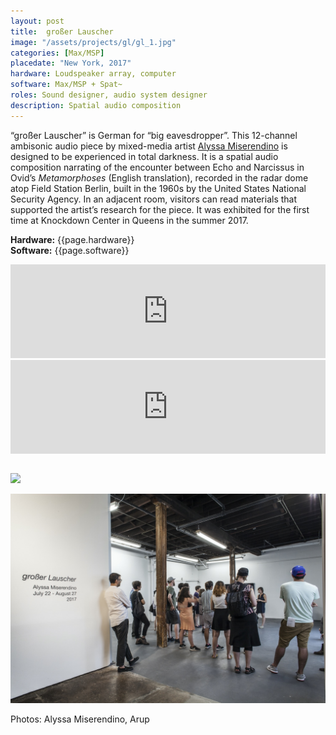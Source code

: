```yaml
---
layout: post
title:  großer Lauscher
image: "/assets/projects/gl/gl_1.jpg"
categories: [Max/MSP]
placedate: "New York, 2017"
hardware: Loudspeaker array, computer
software: Max/MSP + Spat~
roles: Sound designer, audio system designer
description: Spatial audio composition
---
```


<p>“großer Lauscher” is German for “big eavesdropper”. This 12-channel ambisonic audio piece by mixed-media artist <a href="https://www.alyssamiserendino.com/" target="blank">Alyssa Miserendino</a> is designed to be experienced in total darkness. It is a spatial audio composition narrating of the encounter between Echo and Narcissus in Ovid’s <i>Metamorphoses</i> (English translation), recorded in the radar dome atop Field Station Berlin, built in the 1960s by the United States National Security Agency. In an adjacent room, visitors can read materials that supported the artist’s research for the piece. It was exhibited for the first time at Knockdown Center in Queens in the summer 2017.
</p>

<p><b>Hardware:</b> {{page.hardware}}<br/>
<b>Software:</b> {{page.software}}</p>

<iframe width="100%" scrolling="no" frameborder="no" allow="autoplay" src="https://w.soundcloud.com/player/?url=https%3A//api.soundcloud.com/tracks/854607463&color=%23ff5500&auto_play=false&hide_related=false&show_comments=true&show_user=true&show_reposts=false&show_teaser=true&visual=true"></iframe>

<div class="video-container"><iframe title="vimeo-player" src="https://player.vimeo.com/video/229271918" width="100%" frameborder="0" allowfullscreen></iframe></div>

<p style="margin-top: 2em;"><img src="{{ page.image }}"></p>
<p><img src="/assets/projects/gl/gl_2.jpg"></p>
<p class="inline-descr">Photos: Alyssa Miserendino, Arup</p>